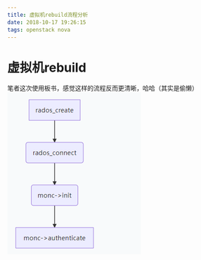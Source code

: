 ```yaml
---
title: 虚拟机rebuild流程分析
date: 2018-10-17 19:26:15
tags: openstack nova
---
```



# 虚拟机rebuild
笔者这次使用板书，感觉这样的流程反而更清晰，哈哈（其实是偷懒）
![aaa](1.png)
